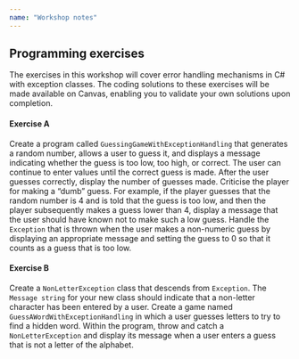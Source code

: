 ```yaml
---
name: "Workshop notes"
---
```


## Programming exercises

The exercises in this workshop will cover error handling mechanisms in C# with exception classes. The coding solutions to these exercises will be made available on Canvas, enabling you to validate your own solutions upon completion.

#### Exercise A

Create a program called `GuessingGameWithExceptionHandling` that generates a random number, allows a user to guess it, and displays a message indicating whether the guess is too low, too high, or correct. The user can continue to enter values until the correct guess is made. After the user guesses correctly, display the number of guesses made. Criticise the player for making a “dumb” guess. For example, if the player guesses that the random number is 4 and is told that the guess is too low, and then the player subsequently makes a guess lower than 4, display a message that the user should have known not to make such a low guess. Handle the `Exception` that is thrown when the user makes a non-numeric guess by displaying an appropriate message and setting the guess to 0 so that it counts as a guess that is too low.

#### Exercise B

Create a `NonLetterException` class that descends from `Exception`. The `Message string` for your new class should indicate that a non-letter character has been entered by a user. Create a game named `GuessAWordWithExceptionHandling` in which a user guesses letters to try to find a hidden word. Within the program, throw and catch a `NonLetterException` and display its message when a user enters a guess that is not a letter of the alphabet.